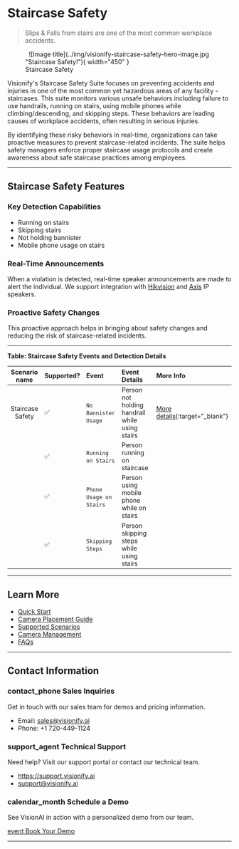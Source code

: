 # Staircase Safety

> Slips & Falls from stairs are one of the most common workplace accidents.

<figure markdown>
  ![Image title](../img/visionify-staircase-safety-hero-image.jpg "Staircase Safety!"){ width="450" }<figcaption>Staircase Safety</figcaption>
</figure>

Visionify's Staircase Safety Suite focuses on preventing accidents and injuries in one of the most common yet hazardous areas of any facility - staircases. This suite monitors various unsafe behaviors including failure to use handrails, running on stairs, using mobile phones while climbing/descending, and skipping steps. These behaviors are leading causes of workplace accidents, often resulting in serious injuries.

By identifying these risky behaviors in real-time, organizations can take proactive measures to prevent staircase-related incidents. The suite helps safety managers enforce proper staircase usage protocols and create awareness about safe staircase practices among employees.

---

## Staircase Safety Features

<div class="feature-box">
    <h3>Key Detection Capabilities</h3>
    <ul>
        <li>Running on stairs</li>
        <li>Skipping stairs</li>
        <li>Not holding bannister</li>
        <li>Mobile phone usage on stairs</li>
    </ul>
</div>

<div class="feature-box">
    <h3>Real-Time Announcements</h3>
    <p>When a violation is detected, real-time speaker announcements are made to alert the individual. We support integration with <a href="https://www.hikvision.com">Hikvision</a> and <a href="https://www.axis.com">Axis</a> IP speakers.</p>
</div>

<div class="feature-box">
    <h3>Proactive Safety Changes</h3>
    <p>This proactive approach helps in bringing about safety changes and reducing the risk of staircase-related incidents.</p>
</div>

---

**Table: Staircase Safety Events and Detection Details**

| Scenario name | Supported? | Event | Event Details | More Info |
| :-------------: | -- | :--------------- | :------------------------ | :------------------------ |
| Staircase Safety | ✅ | `No Bannister Usage` | Person not holding handrail while using stairs | [More details](../scenarios/staircase-safety.md){:target="_blank"} |
|                   | ✅ | `Running on Stairs` | Person running on staircase |  |
|                   | ✅ | `Phone Usage on Stairs` | Person using mobile phone while on stairs |  |
|                   | ✅ | `Skipping Steps` | Person skipping steps while using stairs |  |

---


## Learn More

- [Quick Start](../overview/quick-start.md)
- [Camera Placement Guide](../overview/camera-placement-guide.md)
- [Supported Scenarios](../overview/scenarios.md)
- [Camera Management](../overview/cameras.md)
- [FAQs](../overview/faqs.md)


---

## Contact Information

<div class="grid-cards">
    <div class="grid-card">
        <h3><span class="material-symbols-outlined">contact_phone</span> Sales Inquiries</h3>
        <p>Get in touch with our sales team for demos and pricing information.</p>
        <ul class="contact-list">
            <li>Email: <a href="mailto:sales@visionify.ai">sales@visionify.ai</a></li>
            <li>Phone: +1 720-449-1124</li>
        </ul>
    </div>
    <div class="grid-card">
        <h3><span class="material-symbols-outlined">support_agent</span> Technical Support</h3>
        <p>Need help? Visit our support portal or contact our technical team.</p>
        <ul class="contact-list">
            <li><a href="https://support.visionify.ai">https://support.visionify.ai</a></li>
            <li><a href="mailto:support@visionify.ai">support@visionify.ai</a></li>
        </ul>
    </div>
    <div class="grid-card">
        <h3><span class="material-symbols-outlined">calendar_month</span> Schedule a Demo</h3>
        <p>See VisionAI in action with a personalized demo from our team.</p>
        <div class="demo-button">
            <a href="https://cal.com/visionify/30min" class="cta-button">
                <span class="material-symbols-outlined">event</span>
                Book Your Demo
            </a>
        </div>
    </div>
</div>

---